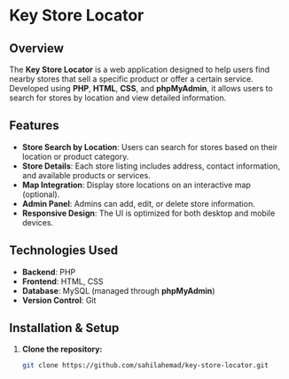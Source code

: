 # Key Store Locator

<!-- Project Title: A concise, descriptive title for your project. -->

## Overview

<!-- Briefly describe your project here. -->
The **Key Store Locator** is a web application designed to help users find nearby stores that sell a specific product or offer a certain service. Developed using **PHP**, **HTML**, **CSS**, and **phpMyAdmin**, it allows users to search for stores by location and view detailed information.

## Features

<!-- List key features of the project. Add or remove based on your implementation. -->
- **Store Search by Location**: Users can search for stores based on their location or product category.
- **Store Details**: Each store listing includes address, contact information, and available products or services.
- **Map Integration**: Display store locations on an interactive map (optional).
- **Admin Panel**: Admins can add, edit, or delete store information.
- **Responsive Design**: The UI is optimized for both desktop and mobile devices.

## Technologies Used

<!-- Highlight the tech stack and tools used to build the project. -->
- **Backend**: PHP
- **Frontend**: HTML, CSS
- **Database**: MySQL (managed through **phpMyAdmin**)
- **Version Control**: Git

## Installation & Setup

<!-- Provide detailed instructions for setting up the project locally. -->
1. **Clone the repository:**
   ```bash
   git clone https://github.com/sahilahemad/key-store-locator.git
